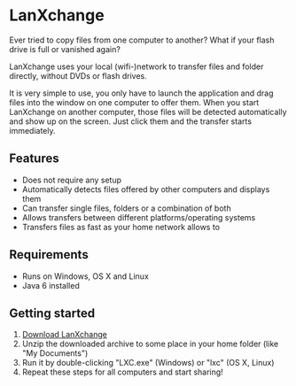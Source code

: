 LanXchange
==========

Ever tried to copy files from one computer to another? What if your flash drive is full or vanished again?

LanXchange uses your local (wifi-)network to transfer files and folder directly, without DVDs or flash drives.

It is very simple to use, you only have to launch the application and drag files into the window on one computer to offer them.
When you start LanXchange on another computer, those files will be detected automatically and show up on the screen.
Just click them and the transfer starts immediately.

Features
--------

* Does not require any setup
* Automatically detects files offered by other computers and displays them
* Can transfer single files, folders or a combination of both
* Allows transfers between different platforms/operating systems
* Transfers files as fast as your home network allows to

Requirements
------------

* Runs on Windows, OS X and Linux
* Java 6 installed

Getting started
---------------

1. [Download LanXchange](https://github.com/tfg13/LanXchange/raw/master/releases/stable/lxc.zip)
2. Unzip the downloaded archive to some place in your home folder (like "My Documents")
3. Run it by double-clicking "LXC.exe" (Windows) or "lxc" (OS X, Linux)
4. Repeat these steps for all computers and start sharing!
